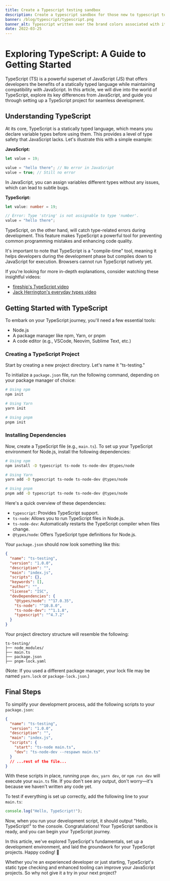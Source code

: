 ```yaml
---
title: Create a Typescript testing sandbox
description: Create a typescript sandbox for those new to typescript to get their hands dirty and see type definitions are not that scary!
banner: /blog/typescript/typescript.png
banner_alt: Typescript written over the brand colors associated with it
date: 2022-03-25
---
```


# Exploring TypeScript: A Guide to Getting Started

TypeScript (TS) is a powerful superset of JavaScript (JS) that offers developers the benefits of a statically typed language while maintaining compatibility with JavaScript. In this article, we will dive into the world of TypeScript, explore its key differences from JavaScript, and guide you through setting up a TypeScript project for seamless development.

## Understanding TypeScript

At its core, TypeScript is a statically typed language, which means you declare variable types before using them. This provides a level of type safety that JavaScript lacks. Let's illustrate this with a simple example:

**JavaScript:**

```js
let value = 19;

value = "hello there"; // No error in JavaScript
value = true; // Still no error
```

In JavaScript, you can assign variables different types without any issues, which can lead to subtle bugs.

**TypeScript:**

```ts
let value: number = 19;

// Error: Type 'string' is not assignable to type 'number'.
value = "hello there";
```

TypeScript, on the other hand, will catch type-related errors during development. This feature makes TypeScript a powerful tool for preventing common programming mistakes and enhancing code quality.

It's important to note that TypeScript is a "compile-time" tool, meaning it helps developers during the development phase but compiles down to JavaScript for execution. Browsers cannot run TypeScript natively yet.

If you're looking for more in-depth explanations, consider watching these insightful videos:

- [fireship's TypeScript video](https://www.youtube.com/watch?v=zQnBQ4tB3ZA)
- [Jack Herrington's everyday types video](https://www.youtube.com/watch?v=LKVHFHJsiO0)

## Getting Started with TypeScript

To embark on your TypeScript journey, you'll need a few essential tools:

- Node.js
- A package manager like npm, Yarn, or pnpm
- A code editor (e.g., VSCode, Neovim, Sublime Text, etc.)

### Creating a TypeScript Project

Start by creating a new project directory. Let's name it "ts-testing."

To initialize a `package.json` file, run the following command, depending on your package manager of choice:

```bash
# Using npm
npm init

# Using Yarn
yarn init

# Using pnpm
pnpm init
```

### Installing Dependencies

Now, create a TypeScript file (e.g., `main.ts`). To set up your TypeScript environment for Node.js, install the following dependencies:

```bash
# Using npm
npm install -D typescript ts-node ts-node-dev @types/node

# Using Yarn
yarn add -D typescript ts-node ts-node-dev @types/node

# Using pnpm
pnpm add -D typescript ts-node ts-node-dev @types/node
```

Here's a quick overview of these dependencies:

- `typescript`: Provides TypeScript support.
- `ts-node`: Allows you to run TypeScript files in Node.js.
- `ts-node-dev`: Automatically restarts the TypeScript compiler when files change.
- `@types/node`: Offers TypeScript type definitions for Node.js.

Your `package.json` should now look something like this:

```json
{
  "name": "ts-testing",
  "version": "1.0.0",
  "description": "",
  "main": "index.js",
  "scripts": {},
  "keywords": [],
  "author": "",
  "license": "ISC",
  "devDependencies": {
    "@types/node": "^17.0.35",
    "ts-node": "^10.8.0",
    "ts-node-dev": "^1.1.8",
    "typescript": "^4.7.2"
  }
}
```

Your project directory structure will resemble the following:

```
ts-testing/
├── node_modules/
├── main.ts
├── package.json
├── pnpm-lock.yaml
```

(Note: If you used a different package manager, your lock file may be named `yarn.lock` or `package-lock.json`.)

## Final Steps

To simplify your development process, add the following scripts to your `package.json`:

```json
{
  "name": "ts-testing",
  "version": "1.0.0",
  "description": "",
  "main": "index.js",
  "scripts": {
    "start": "ts-node main.ts",
    "dev": "ts-node-dev --respawn main.ts"
  }
  // ...rest of the file...
}
```

With these scripts in place, running `pnpm dev`, `yarn dev`, or `npm run dev` will execute your `main.ts` file. If you don't see any output, don't worry—it's because we haven't written any code yet.

To test if everything is set up correctly, add the following line to your `main.ts`:

```ts
console.log("Hello, TypeScript!");
```

Now, when you run your development script, it should output "Hello, TypeScript!" to the console. Congratulations! Your TypeScript sandbox is ready, and you can begin your TypeScript journey.

In this article, we've explored TypeScript's fundamentals, set up a development environment, and laid the groundwork for your TypeScript projects. Happy coding! 🚀

Whether you're an experienced developer or just starting, TypeScript's static type checking and enhanced tooling can improve your JavaScript projects. So why not give it a try in your next project?
